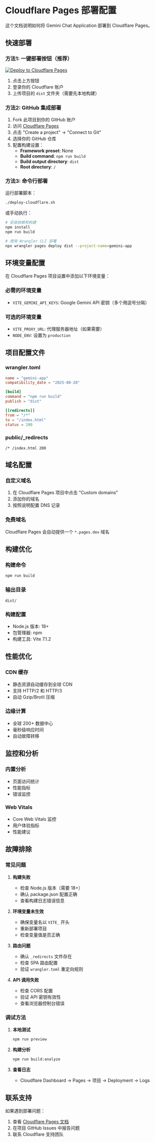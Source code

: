 # Cloudflare Pages 部署配置

这个文档说明如何将 Gemini Chat Application 部署到 Cloudflare Pages。

## 快速部署

### 方法1: 一键部署按钮（推荐）

[![Deploy to Cloudflare Pages](https://deploy.cloud.run/button.svg)](https://dash.cloudflare.com/direct-upload)

1. 点击上方按钮
2. 登录你的 Cloudflare 账户
3. 上传项目的 `dist` 文件夹（需要先本地构建）

### 方法2: GitHub 集成部署

1. Fork 此项目到你的 GitHub 账户
2. 访问 [Cloudflare Pages](https://pages.cloudflare.com/)
3. 点击 "Create a project" → "Connect to Git"
4. 选择你的 GitHub 仓库
5. 配置构建设置：
   - **Framework preset**: None
   - **Build command**: `npm run build`
   - **Build output directory**: `dist`
   - **Root directory**: `/`

### 方法3: 命令行部署

运行部署脚本：
```bash
./deploy-cloudflare.sh
```

或手动执行：
```bash
# 安装依赖和构建
npm install
npm run build

# 使用 Wrangler CLI 部署
npx wrangler pages deploy dist --project-name=gemini-app
```

## 环境变量配置

在 Cloudflare Pages 项目设置中添加以下环境变量：

### 必需的环境变量
- `VITE_GEMINI_API_KEYS`: Google Gemini API 密钥（多个用逗号分隔）

### 可选的环境变量
- `VITE_PROXY_URL`: 代理服务器地址（如果需要）
- `NODE_ENV`: 设置为 `production`

## 项目配置文件

### wrangler.toml
```toml
name = "gemini-app"
compatibility_date = "2025-08-20"

[build]
command = "npm run build"
publish = "dist"

[[redirects]]
from = "/*"
to = "/index.html"
status = 200
```

### public/_redirects
```
/* /index.html 200
```

## 域名配置

### 自定义域名
1. 在 Cloudflare Pages 项目中点击 "Custom domains"
2. 添加你的域名
3. 按照说明配置 DNS 记录

### 免费域名
Cloudflare Pages 会自动提供一个 `*.pages.dev` 域名

## 构建优化

### 构建命令
```bash
npm run build
```

### 输出目录
```
dist/
```

### 构建配置
- Node.js 版本: 18+
- 包管理器: npm
- 构建工具: Vite 7.1.2

## 性能优化

### CDN 缓存
- 静态资源自动缓存到全球 CDN
- 支持 HTTP/2 和 HTTP/3
- 自动 Gzip/Brotli 压缩

### 边缘计算
- 全球 200+ 数据中心
- 毫秒级响应时间
- 自动故障转移

## 监控和分析

### 内置分析
- 页面访问统计
- 性能指标
- 错误监控

### Web Vitals
- Core Web Vitals 监控
- 用户体验指标
- 性能建议

## 故障排除

### 常见问题

1. **构建失败**
   - 检查 Node.js 版本（需要 18+）
   - 确认 package.json 配置正确
   - 查看构建日志错误信息

2. **环境变量未生效**
   - 确保变量名以 `VITE_` 开头
   - 重新部署项目
   - 检查变量值是否正确

3. **路由问题**
   - 确认 `_redirects` 文件存在
   - 检查 SPA 路由配置
   - 验证 `wrangler.toml` 重定向规则

4. **API 调用失败**
   - 检查 CORS 配置
   - 验证 API 密钥有效性
   - 查看浏览器控制台错误

### 调试方法

1. **本地测试**
   ```bash
   npm run preview
   ```

2. **构建分析**
   ```bash
   npm run build:analyze
   ```

3. **查看日志**
   - Cloudflare Dashboard → Pages → 项目 → Deployment → Logs

## 联系支持

如果遇到部署问题：
1. 查看 [Cloudflare Pages 文档](https://developers.cloudflare.com/pages/)
2. 在项目 GitHub Issues 中报告问题
3. 联系 Cloudflare 支持团队